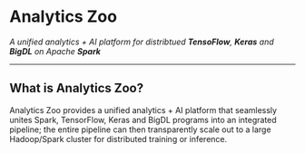# Analytics Zoo
*A unified analytics + AI platform for distribtued __TensoFlow__, __Keras__ and __BigDL__ on Apache __Spark__*

---

## What is Analytics Zoo?

Analytics Zoo provides a unified analytics + AI platform that seamlessly unites Spark, TensorFlow, Keras and BigDL programs into an integrated pipeline; the entire pipeline can then transparently scale out to a large Hadoop/Spark cluster for distributed training or inference. 
